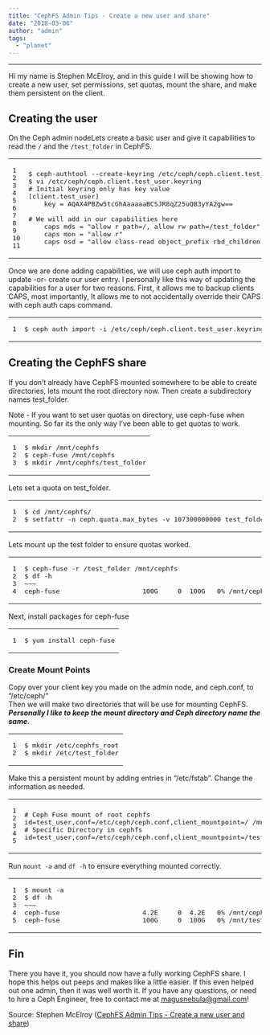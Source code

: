 ```yaml
---
title: "CephFS Admin Tips - Create a new user and share"
date: "2018-03-06"
author: "admin"
tags: 
  - "planet"
---
```


* * *

Hi my name is Stephen McElroy, and in this guide I will be showing how to create a new user, set permissions, set quotas, mount the share, and make them persistent on the client.

## [](#Creating-the-user "Creating the user")Creating the user

On the Ceph admin nodeLets create a basic user and give it capabilities to read the `/` and the `/test_folder` in CephFS.

<table><tbody><tr><td class="gutter"><pre><div class="line">1</div><div class="line">2</div><div class="line">3</div><div class="line">4</div><div class="line">5</div><div class="line">6</div><div class="line">7</div><div class="line">8</div><div class="line">9</div><div class="line">10</div><div class="line">11</div></pre></td><td class="code"><pre><div class="line">$ ceph-authtool --create-keyring /etc/ceph/ceph.client.test_user.keyring --gen-key -n client.test_user</div><div class="line">$ vi /etc/ceph/ceph.client.test_user.keyring</div><div class="line"></div><div class="line"># Initial keyring only has key value</div><div class="line">[client.test_user]</div><div class="line">    key = AQAX4PBZw5tcGhAaaaaaBCSJR8qZ25uQB3yYA2gw==</div><div class="line">    </div><div class="line"># We will add in our capabilities here</div><div class="line">    caps mds = "allow r path=/, allow rw path=/test_folder"</div><div class="line">    caps mon = "allow r"</div><div class="line">    caps osd = "allow class-read object_prefix rbd_children, allow rw pool=cephfs_data"</div></pre></td></tr></tbody></table>

Once we are done adding capabilities, we will use ceph auth import to update -or- create our user entry. I personally like this way of updating the capabilities for a user for two reasons. First, it allows me to backup clients CAPS, most importantly, It allows me to not accidentally override their CAPS with ceph auth caps command.  

<table><tbody><tr><td class="gutter"><pre><div class="line">1</div></pre></td><td class="code"><pre><div class="line">$ ceph auth import -i /etc/ceph/ceph.client.test_user.keyring</div></pre></td></tr></tbody></table>

## [](#Creating-the-CephFS-share "Creating the CephFS share")Creating the CephFS share

If you don’t already have CephFS mounted somewhere to be able to create directories, lets mount the root directory now. Then create a subdirectory names test\_folder.

Note - If you want to set user quotas on directory, use ceph-fuse when mounting. So far its the only way I’ve been able to get quotas to work.

<table><tbody><tr><td class="gutter"><pre><div class="line">1</div><div class="line">2</div><div class="line">3</div></pre></td><td class="code"><pre><div class="line">$ mkdir /mnt/cephfs</div><div class="line">$ ceph-fuse /mnt/cephfs</div><div class="line">$ mkdir /mnt/cephfs/test_folder</div></pre></td></tr></tbody></table>

Lets set a quota on test\_folder.

<table><tbody><tr><td class="gutter"><pre><div class="line">1</div><div class="line">2</div></pre></td><td class="code"><pre><div class="line">$ cd /mnt/cephfs/</div><div class="line">$ setfattr -n ceph.quota.max_bytes -v 107300000000 test_folder</div></pre></td></tr></tbody></table>

Lets mount up the test folder to ensure quotas worked.

<table><tbody><tr><td class="gutter"><pre><div class="line">1</div><div class="line">2</div><div class="line">3</div><div class="line">4</div></pre></td><td class="code"><pre><div class="line">$ ceph-fuse -r /test_folder /mnt/cephfs</div><div class="line">$ df -h</div><div class="line">~~~</div><div class="line">ceph-fuse                     100G     0  100G   0% /mnt/cephfs</div></pre></td></tr></tbody></table>

Next, install packages for ceph-fuse

<table><tbody><tr><td class="gutter"><pre><div class="line">1</div></pre></td><td class="code"><pre><div class="line">$ yum install ceph-fuse</div></pre></td></tr></tbody></table>

### [](#Create-Mount-Points "Create Mount Points")Create Mount Points

Copy over your client key you made on the admin node, and ceph.conf, to “/etc/ceph/“  
Then we will make two directories that will be use for mounting CephFS.  
**_Personally I like to keep the mount directory and Ceph directory name the same._**

<table><tbody><tr><td class="gutter"><pre><div class="line">1</div><div class="line">2</div></pre></td><td class="code"><pre><div class="line">$ mkdir /etc/cephfs_root</div><div class="line">$ mkdir /etc/test_folder</div></pre></td></tr></tbody></table>

Make this a persistent mount by adding entries in “/etc/fstab”. Change the information as needed.

<table><tbody><tr><td class="gutter"><pre><div class="line">1</div><div class="line">2</div><div class="line">3</div><div class="line">4</div><div class="line">5</div></pre></td><td class="code"><pre><div class="line"># Ceph Fuse mount of root cephfs</div><div class="line">id=test_user,conf=/etc/ceph/ceph.conf,client_mountpoint=/ /mnt/cephfs_root fuse.ceph noatime 0 0</div><div class="line"></div><div class="line"># Specific Directory in cephfs</div><div class="line">id=test_user,conf=/etc/ceph/ceph.conf,client_mountpoint=/test_folder /mnt/test_folder fuse.ceph noatime 0 0</div></pre></td></tr></tbody></table>

Run `mount -a` and `df -h` to ensure everything mounted correctly.

<table><tbody><tr><td class="gutter"><pre><div class="line">1</div><div class="line">2</div><div class="line">3</div><div class="line">4</div><div class="line">5</div></pre></td><td class="code"><pre><div class="line">$ mount -a</div><div class="line">$ df -h</div><div class="line">~~~</div><div class="line">ceph-fuse                     4.2E     0  4.2E   0% /mnt/cephfs_root</div><div class="line">ceph-fuse                     100G     0  100G   0% /mnt/test_folder</div></pre></td></tr></tbody></table>

## [](#Fin "Fin")Fin

There you have it, you should now have a fully working CephFS share. I hope this helps out peeps and makes like a little easier. If this even helped out one admin, then it was well worth it. If you have any questions, or need to hire a Ceph Engineer, free to contact me at magusnebula@gmail.com!

Source: Stephen McElroy ([CephFS Admin Tips - Create a new user and share](http://obsidiancreeper.com/2018/03/06/CephFS-Admin-Tips-Create-a-new-user-and-share/))
